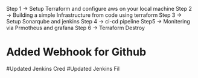 Step 1 → Setup Terraform and configure aws on your local machine
Step 2 → Building a simple Infrastructure from code using terraform
Step 3 → Setup Sonarqube and jenkins
Step 4 → ci-cd pipeline
Step5 → Monitering via Prmotheus and grafana
Step 6 → Terraform Destroy


# Added Webhook for Github
#Updated Jenkins Cred
#Updated Jenkins Fil
